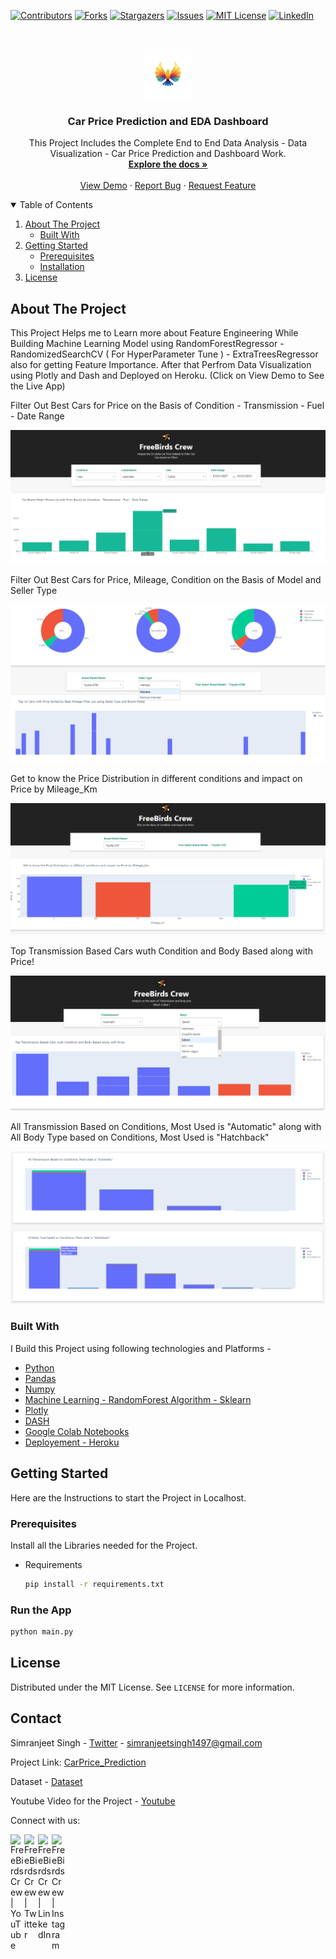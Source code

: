  [![Contributors][contributors-shield]][contributors-url]
 [![Forks][forks-shield]][forks-url]
 [![Stargazers][stars-shield]][stars-url]
 [![Issues][issues-shield]][issues-url]
 [![MIT License][license-shield]][license-url]
 [![LinkedIn][linkedin-shield]][linkedin-url]



 <!-- PROJECT LOGO -->
 <br />
 <p align="center">
   <a href="https://github.com/simranjeet97/SriLanka-Car-Price_EDA-and-DASHboard">
     <img src="dp.png" alt="Logo" width="80" height="80">
   </a>

   <h3 align="center">Car Price Prediction and EDA Dashboard</h3>

   <p align="center">
     This Project Includes the Complete End to End Data Analysis - Data Visualization - Car Price Prediction and Dashboard Work.
     <br />
     <a href="https://github.com/simranjeet97/SriLanka-Car-Price_EDA-and-DASHboard"><strong>Explore the docs »</strong></a>
     <br />
     <br />
     <a href="https://srilankacarprice.herokuapp.com/">View Demo</a>
     ·
     <a href="https://github.com/simranjeet97/SriLanka-Car-Price_EDA-and-DASHboard/issues">Report Bug</a>
     ·
     <a href="https://github.com/simranjeet97/SriLanka-Car-Price_EDA-and-DASHboard/issues">Request Feature</a>
   </p>
 </p>



 <!-- TABLE OF CONTENTS -->
 <details open="open">
   <summary>Table of Contents</summary>
   <ol>
     <li>
       <a href="#about-the-project">About The Project</a>
       <ul>
         <li><a href="#built-with">Built With</a></li>
       </ul>
     </li>
     <li>
       <a href="#getting-started">Getting Started</a>
       <ul>
         <li><a href="#prerequisites">Prerequisites</a></li>
         <li><a href="#installation">Installation</a></li>
       </ul>
     </li>
     <li><a href="#license">License</a></li>
   </ol>
 </details>



 <!-- ABOUT THE PROJECT -->
 ## About The Project
 This Project Helps me to Learn more about Feature Engineering While Building Machine Learning Model using RandomForestRegressor - RandomizedSearchCV ( For HyperParameter Tune ) - ExtraTreesRegressor also for getting Feature Importance.
 After that Perfrom Data Visualization using Plotly and Dash and Deployed on Heroku. (Click on View Demo to See the Live App)

 Filter Out Best Cars for Price on the Basis of Condition -  Transmission - Fuel - Date Range

 [![Product1][product-screenshot1]](https://github.com/simranjeet97/SriLanka-Car-Price_EDA-and-DASHboard)

 Filter Out Best Cars for Price, Mileage, Condition on the Basis of Model and Seller Type

 [![Product2][product-screenshot2]](https://github.com/simranjeet97/SriLanka-Car-Price_EDA-and-DASHboard)

 Get to know the Price Distribution in different conditions and impact on Price by Mileage_Km

 [![Product3][product-screenshot3]](https://github.com/simranjeet97/SriLanka-Car-Price_EDA-and-DASHboard)

 Top Transmission Based Cars wuth Condition and Body Based along with Price!

 [![Product4][product-screenshot4]](https://github.com/simranjeet97/SriLanka-Car-Price_EDA-and-DASHboard)

 All Transmission Based on Conditions, Most Used is "Automatic" along with All Body Type based on Conditions, Most Used is "Hatchback"

 [![Product5][product-screenshot5]](https://github.com/simranjeet97/SriLanka-Car-Price_EDA-and-DASHboard)

 ### Built With

 I Build this Project using following technologies and Platforms - 
 * [Python](https://www.python.org/)
 * [Pandas](https://pandas.pydata.org/)
 * [Numpy](https://numpy.org/)
 * [Machine Learning - RandomForest Algorithm - Sklearn](https://scikit-learn.org/stable/)
 * [Plotly](https://plotly.com/)
 * [DASH](https://dash.plotly.com/introduction)
 * [Google Colab Notebooks](https://colab.research.google.com/)
 * [Deployement - Heroku](https://www.heroku.com/)


 <!-- GETTING STARTED -->
 ## Getting Started

 Here are the Instructions to start the Project in Localhost.

 ### Prerequisites

 Install all the Libraries needed for the Project.
 * Requirements
   
   ```sh
   pip install -r requirements.txt
   ```

 ### Run the App
   
   ```python
   python main.py

   ```

<!-- LICENSE -->
 ## License

 Distributed under the MIT License. See `LICENSE` for more information.

 <!-- CONTACT -->
 ## Contact

 Simranjeet Singh - [Twitter](https://twitter.com/Itsexceptional1) - simranjeetsingh1497@gmail.com

 Project Link: [CarPrice_Prediction](https://github.com/simranjeet97/SriLanka-Car-Price_EDA-and-DASHboard)
 
 Dataset - [Dataset](https://www.kaggle.com/lasaljaywardena/sri-lanka-vehicle-prices-dataseta)
 
 Youtube Video for the Project - [Youtube](https://www.youtube.com/watch?v=x-FBs4RrAYo)

 <!-- MARKDOWN LINKS & IMAGES -->
 <!-- https://www.markdownguide.org/basic-syntax/#reference-style-links -->
 [contributors-shield]: https://img.shields.io/github/contributors/othneildrew/Best-README-Template.svg?style=for-the-badge
 [contributors-url]: https://github.com/simranjeet97/SriLanka-Car-Price_EDA-and-DASHboard/graphs/contributors
 [forks-shield]: https://img.shields.io/github/forks/othneildrew/Best-README-Template.svg?style=for-the-badge
 [forks-url]: https://github.com/simranjeet97/SriLanka-Car-Price_EDA-and-DASHboard/network/members
 [stars-shield]: https://img.shields.io/github/stars/othneildrew/Best-README-Template.svg?style=for-the-badge
 [stars-url]: https://github.com/simranjeet97/SriLanka-Car-Price_EDA-and-DASHboard/stargazers
 [issues-shield]: https://img.shields.io/github/issues/othneildrew/Best-README-Template.svg?style=for-the-badge
 [issues-url]: https://github.com/simranjeet97/SriLanka-Car-Price_EDA-and-DASHboard/issues
 [license-shield]: https://img.shields.io/github/license/othneildrew/Best-README-Template.svg?style=for-the-badge
 [license-url]: https://github.com/simranjeet97/SriLanka-Car-Price_EDA-and-DASHboard/blob/main/LICENSE
 [linkedin-shield]: https://img.shields.io/badge/-LinkedIn-black.svg?style=for-the-badge&logo=linkedin&colorB=555
 [linkedin-url]: https://www.linkedin.com/in/simranjeet97
 [product-screenshot1]: Images/front.png
 [product-screenshot2]: Images/second.png
 [product-screenshot3]: Images/third.png
 [product-screenshot4]: Images/four.png
 [product-screenshot5]: Images/five.png
 
  Connect with us:

 [<img align="left" alt="FreeBirds Crew | YouTube" width="22px" src="https://cdn.jsdelivr.net/npm/simple-icons@v3/icons/youtube.svg" />](https://www.youtube.com/channel/UC4RZP6hNT5gMlWCm0NDzUWg?view_as=subscriber?sub_confirmation=1)
 [<img align="left" alt="FreeBirds Crew | Twitter" width="22px" src="https://cdn.jsdelivr.net/npm/simple-icons@v3/icons/twitter.svg" />](https://twitter.com/CrewFreebirds)
 [<img align="left" alt="FreeBirds Crew | LinkedIn" width="22px" src="https://cdn.jsdelivr.net/npm/simple-icons@v3/icons/linkedin.svg" />](https://www.linkedin.com/in/simranjeet-singh-ab8071153/)
 [<img align="left" alt="FreeBirds Crew | Instagram" width="22px" src="https://cdn.jsdelivr.net/npm/simple-icons@v3/icons/instagram.svg" />](https://www.instagram.com/freebirdscrew/)
